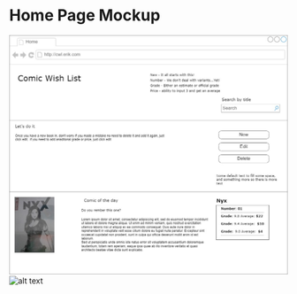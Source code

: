 # Home Page Mockup
![alt text](https://github.com/wein-uno/comicwishlist/blob/main/images/ComicWishList-Mockup.jpg "Home Page Mockup")
![alt text](https://htmlpreview.github.io/?https://github.com/gprasanthi9/Debug-Squad-Seafile/blob/main/DFD%20for%20Seafile%20OS/SeafileDFDReport.htm "TMR")
